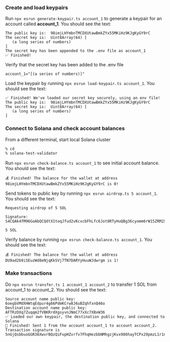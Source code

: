 ### Create and load keypairs 
Run `npx esrun generate-keypair.ts account_1` to generate a keypair for an account called **account_1**. You should see the text:
```
The public key is:  98imjLHYmbnTMCDXUtawBmkZYx55MKiHz9KJgKyGY9rC
The secret key is:  Uint8Array(64) [
   (a long series of numbers) 
]
The secret key has been appended to the .env file as account_1
✅ Finished!
```
Verify that the secret key has been added to the .env file
```
account_1="[(a series of numbers)]"
```
Load the keypair by running `npx esrun load-keypair.ts account_1`. You should see the text:
```
✅ Finished! We've loaded our secret key securely, using an env file!
The public key is:  98imjLHYmbnTMCDXUtawBmkZYx55MKiHz9KJgKyGY9rC
The secret key is:  Uint8Array(64) [
   (a long series of numbers)
]
```

### Connect to Solana and check account balances
From a different terminal, start local Solana cluster
```bash
% cd
% solana-test-validator
```
Run `npx esrun check-balance.ts account_1` to see initial account balance. You should see the text:
```
💰 Finished! The balance for the wallet at address 98imjLHYmbnTMCDXUtawBmkZYx55MKiHz9KJgKyGY9rC is 0!
```
Send tokens to public key by running `npx esrun airdrop.ts 5 account_1`. You should see the text:
```
Requesting airdrop of 5 SOL

Signature: S4CQAk4fM96GoAbQCQdtX1toqJfud2vKcxcbFhLfc6Jot8RTyHuQBg36cyomm6rW15ZRM2XcDDA38cVN5LrRfC8

5 SOL
```
Verify balance by running `npx esrun check-balance.ts account_1`. You should see the text:
```
💰 Finished! The balance for the wallet at address DU9ad2b9iSEuzWd8eNjqKkSVj7TN7DARYyHuuWJdwrgm is 1!
```

### Make transactions

Do `npx esrun transfer.ts 1 account_1 account_2` to transfer 1 SOL from account_1 to account_2. You should see the text:
```
Source account name public key: 6oegbVMdXHWtqEdpur4g66PdmKCrw8J6uBZqhfxnQ46o
Destination account name public key: AFTRzDXq7Zuqqm2fVBKRrdXgsyvnJNmC77xXc7XBxW36
✅ Loaded our own keypair, the destination public key, and connected to Solana
💸 Finished! Sent 1 from the account account_1 to account account_2. 
Transaction signature is 5nGjQsbbuoGGR36XwvrBQzQiFvpHZvrfv7FhqHezbbNMhgzjKvx986hayTCPx29pmzL1r1nXFpc5i3oAsoLpcMwt!
```